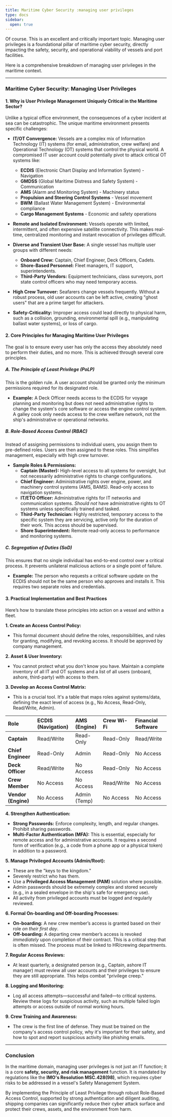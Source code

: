 ```yaml
---
title: Maritime Cyber Security :managing user privileges
type: docs
sidebar:
  open: true
---
```


Of course. This is an excellent and critically important topic. Managing user privileges is a foundational pillar of maritime cyber security, directly impacting the safety, security, and operational viability of vessels and port facilities.

Here is a comprehensive breakdown of managing user privileges in the maritime context.

---

### **Maritime Cyber Security: Managing User Privileges**

#### **1. Why is User Privilege Management Uniquely Critical in the Maritime Sector?**

Unlike a typical office environment, the consequences of a cyber incident at sea can be catastrophic. The unique maritime environment presents specific challenges:

*   **IT/OT Convergence:** Vessels are a complex mix of Information Technology (IT) systems (for email, administration, crew welfare) and Operational Technology (OT) systems that control the physical world. A compromised IT user account could potentially pivot to attack critical OT systems like:
    *   **ECDIS** (Electronic Chart Display and Information System) - Navigation
    *   **GMDSS** (Global Maritime Distress and Safety System) - Communication
    *   **AMS** (Alarm and Monitoring System) - Machinery status
    *   **Propulsion and Steering Control Systems** - Vessel movement
    *   **BWM** (Ballast Water Management System) - Environmental compliance
    *   **Cargo Management Systems** - Economic and safety operations

*   **Remote and Isolated Environment:** Vessels operate with limited, intermittent, and often expensive satellite connectivity. This makes real-time, centralized monitoring and instant revocation of privileges difficult.

*   **Diverse and Transient User Base:** A single vessel has multiple user groups with different needs:
    *   **Onboard Crew:** Captain, Chief Engineer, Deck Officers, Cadets.
    *   **Shore-Based Personnel:** Fleet managers, IT support, superintendents.
    *   **Third-Party Vendors:** Equipment technicians, class surveyors, port state control officers who may need temporary access.

*   **High Crew Turnover:** Seafarers change vessels frequently. Without a robust process, old user accounts can be left active, creating "ghost users" that are a prime target for attackers.

*   **Safety-Criticality:** Improper access could lead directly to physical harm, such as a collision, grounding, environmental spill (e.g., manipulating ballast water systems), or loss of cargo.

#### **2. Core Principles for Managing Maritime User Privileges**

The goal is to ensure every user has only the access they absolutely need to perform their duties, and no more. This is achieved through several core principles.

##### **A. The Principle of Least Privilege (PoLP)**
This is the golden rule. A user account should be granted only the minimum permissions required for its designated role.
*   **Example:** A Deck Officer needs access to the ECDIS for voyage planning and monitoring but does not need administrative rights to change the system's core software or access the engine control system. A galley cook only needs access to the crew welfare network, not the ship's administrative or operational networks.

##### **B. Role-Based Access Control (RBAC)**
Instead of assigning permissions to individual users, you assign them to pre-defined roles. Users are then assigned to these roles. This simplifies management, especially with high crew turnover.
*   **Sample Roles & Permissions:**
    *   **Captain (Master):** High-level access to all systems for oversight, but not necessarily administrative rights to change configurations.
    *   **Chief Engineer:** Administrative rights over engine, power, and machinery control systems (AMS, BAMS). Read-only access to navigation systems.
    *   **IT/ETO Officer:** Administrative rights for IT networks and communication systems. *Should not* have administrative rights to OT systems unless specifically trained and tasked.
    *   **Third-Party Technician:** Highly restricted, temporary access to the specific system they are servicing, active only for the duration of their work. This access should be supervised.
    *   **Shore Superintendent:** Remote read-only access to performance and monitoring systems.

##### **C. Segregation of Duties (SoD)**
This ensures that no single individual has end-to-end control over a critical process. It prevents unilateral malicious actions or a single point of failure.
*   **Example:** The person who requests a critical software update on the ECDIS should not be the same person who approves and installs it. This requires two separate roles and credentials.

#### **3. Practical Implementation and Best Practices**

Here’s how to translate these principles into action on a vessel and within a fleet.

**1. Create an Access Control Policy:**
*   This formal document should define the roles, responsibilities, and rules for granting, modifying, and revoking access. It should be approved by company management.

**2. Asset & User Inventory:**
*   You cannot protect what you don't know you have. Maintain a complete inventory of all IT and OT systems and a list of all users (onboard, ashore, third-party) with access to them.

**3. Develop an Access Control Matrix:**
*   This is a crucial tool. It's a table that maps roles against systems/data, defining the exact level of access (e.g., No Access, Read-Only, Read/Write, Admin).

| **Role** | ECDIS (Navigation) | AMS (Engine) | Crew Wi-Fi | Financial Software |
| :--- | :--- | :--- | :--- | :--- |
| **Captain** | Read/Write | Read-Only | Read-Only | Read/Write |
| **Chief Engineer** | Read-Only | Admin | Read-Only | No Access |
| **Deck Officer** | Read/Write | No Access | Read-Only | No Access |
| **Crew Member**| No Access | No Access | Read/Write | No Access |
| **Vendor (Engine)**| No Access | Admin (Temp) | No Access | No Access |

**4. Strengthen Authentication:**
*   **Strong Passwords:** Enforce complexity, length, and regular changes. Prohibit sharing passwords.
*   **Multi-Factor Authentication (MFA):** This is essential, especially for remote access and for administrative accounts. It requires a second form of verification (e.g., a code from a phone app or a physical token) in addition to a password.

**5. Manage Privileged Accounts (Admin/Root):**
*   These are the "keys to the kingdom."
*   Severely restrict who has them.
*   Use a **Privileged Access Management (PAM)** solution where possible.
*   Admin passwords should be extremely complex and stored securely (e.g., in a sealed envelope in the ship's safe for emergency use).
*   All activity from privileged accounts must be logged and regularly reviewed.

**6. Formal On-boarding and Off-boarding Processes:**
*   **On-boarding:** A new crew member’s access is granted based on their role *on their first day*.
*   **Off-boarding:** A departing crew member’s access is revoked *immediately* upon completion of their contract. This is a critical step that is often missed. The process must be linked to HR/crewing departments.

**7. Regular Access Reviews:**
*   At least quarterly, a designated person (e.g., Captain, ashore IT manager) must review all user accounts and their privileges to ensure they are still appropriate. This helps combat "privilege creep."

**8. Logging and Monitoring:**
*   Log all access attempts—successful and failed—to critical systems. Review these logs for suspicious activity, such as multiple failed login attempts or access outside of normal working hours.

**9. Crew Training and Awareness:**
*   The crew is the first line of defense. They must be trained on the company's access control policy, why it's important for their safety, and how to spot and report suspicious activity like phishing emails.

---

### **Conclusion**

In the maritime domain, managing user privileges is not just an IT function; it is a core **safety, security, and risk management** function. It is mandated by regulations like the **IMO's Resolution MSC.428(98)**, which requires cyber risks to be addressed in a vessel's Safety Management System.

By implementing the Principle of Least Privilege through robust Role-Based Access Control, supported by strong authentication and diligent auditing, shipping companies can significantly reduce their cyber attack surface and protect their crews, assets, and the environment from harm.